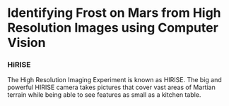# Identifying Frost on Mars from High Resolution Images using Computer Vision

### HiRISE
The High Resolution Imaging Experiment is known as HIRISE. The big and powerful HIRISE camera takes pictures that cover vast areas of Martian terrain while being able to see features as small as a kitchen table.
